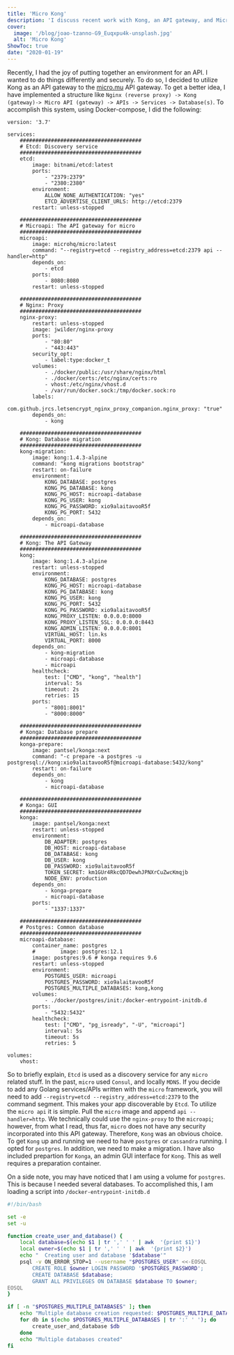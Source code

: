 ```yaml
---
title: 'Micro Kong'
description: 'I discuss recent work with Kong, an API gateway, and Micro, a Golang framework for rapid development of microservices.'
cover:
  image: '/blog/joao-tzanno-G9_Euqxpu4k-unsplash.jpg'
  alt: 'Micro Kong'
ShowToc: true
date: "2020-01-19"
---
```


Recently, I had the joy of putting together an environment for an API. I wanted to do things differently and securely. To do so, I decided to utilize Kong as an API gateway to the [micro.mu](https://micro.mu/) API gateway. To get a better idea, I have implemented a structure like `Nginx (reverse proxy) -> Kong (gateway)-> Micro API (gateway) -> APIs -> Services -> Database(s)`. To accomplish this system, using Docker-compose, I did the following:

```
version: '3.7'

services:
    #######################################
    # Etcd: Discovery service
    #######################################
    etcd:
        image: bitnami/etcd:latest
        ports:
            - "2379:2379"
            - "2380:2380"
        environment:
            ALLOW_NONE_AUTHENTICATION: "yes"
            ETCD_ADVERTISE_CLIENT_URLS: http://etcd:2379
        restart: unless-stopped

    #######################################
    # Microapi: The API gateway for micro
    #######################################
    microapi:
        image: microhq/micro:latest
        command: "--registry=etcd --registry_address=etcd:2379 api --handler=http"
        depends_on:
            - etcd
        ports:
            - 8080:8080
        restart: unless-stopped

    #######################################
    # Nginx: Proxy
    #######################################
    nginx-proxy:
        restart: unless-stopped
        image: jwilder/nginx-proxy
        ports:
            - "80:80"
            - "443:443"
        security_opt:
            - label:type:docker_t
        volumes:
            - ./docker/public:/usr/share/nginx/html
            - ./docker/certs:/etc/nginx/certs:ro
            - vhost:/etc/nginx/vhost.d
            - /var/run/docker.sock:/tmp/docker.sock:ro
        labels:
            com.github.jrcs.letsencrypt_nginx_proxy_companion.nginx_proxy: "true"
        depends_on:
            - kong

    #######################################
    # Kong: Database migration
    #######################################
    kong-migration:
        image: kong:1.4.3-alpine
        command: "kong migrations bootstrap"
        restart: on-failure
        environment:
            KONG_DATABASE: postgres
            KONG_PG_DATABASE: kong
            KONG_PG_HOST: microapi-database
            KONG_PG_USER: kong
            KONG_PG_PASSWORD: xio9alaitavooR5f
            KONG_PG_PORT: 5432
        depends_on:
            - microapi-database

    #######################################
    # Kong: The API Gateway
    #######################################
    kong:
        image: kong:1.4.3-alpine
        restart: unless-stopped
        environment:
            KONG_DATABASE: postgres
            KONG_PG_HOST: microapi-database
            KONG_PG_DATABASE: kong
            KONG_PG_USER: kong
            KONG_PG_PORT: 5432
            KONG_PG_PASSWORD: xio9alaitavooR5f
            KONG_PROXY_LISTEN: 0.0.0.0:8000
            KONG_PROXY_LISTEN_SSL: 0.0.0.0:8443
            KONG_ADMIN_LISTEN: 0.0.0.0:8001
            VIRTUAL_HOST: lin.ks
            VIRTUAL_PORT: 8000
        depends_on:
            - kong-migration
            - microapi-database
            - microapi
        healthcheck:
            test: ["CMD", "kong", "health"]
            interval: 5s
            timeout: 2s
            retries: 15
        ports:
            - "8001:8001"
            - "8000:8000"

    #######################################
    # Konga: Database prepare
    #######################################
    konga-prepare:
        image: pantsel/konga:next
        command: "-c prepare -a postgres -u postgresql://kong:xio9alaitavooR5f@microapi-database:5432/kong"
        restart: on-failure
        depends_on:
            - kong
            - microapi-database

    #######################################
    # Konga: GUI
    #######################################
    konga:
        image: pantsel/konga:next
        restart: unless-stopped
        environment:
            DB_ADAPTER: postgres
            DB_HOST: microapi-database
            DB_DATABASE: kong
            DB_USER: kong
            DB_PASSWORD: xio9alaitavooR5f
            TOKEN_SECRET: km1GUr4RkcQD7DewhJPNXrCuZwcKmqjb
            NODE_ENV: production
        depends_on:
            - konga-prepare
            - microapi-database
        ports:
            - "1337:1337"

    #######################################
    # Postgres: Common database
    #######################################
    microapi-database:
        container_name: postgres
        #        image: postgres:12.1
        image: postgres:9.6 # konga requires 9.6
        restart: unless-stopped
        environment:
            POSTGRES_USER: microapi
            POSTGRES_PASSWORD: xio9alaitavooR5f
            POSTGRES_MULTIPLE_DATABASES: kong,kong
        volumes:
            - ./docker/postgres/init:/docker-entrypoint-initdb.d
        ports:
            - "5432:5432"
        healthcheck:
            test: ["CMD", "pg_isready", "-U", "microapi"]
            interval: 5s
            timeout: 5s
            retries: 5

volumes:
    vhost:
```

So to briefly explain, `Etcd` is used as a discovery service for any `micro` related stuff. In the past, `micro` used `Consul`, and locally `MDNS`.  If you decide to add any Golang services/APIs written with the `micro` framework, you will need to add `--registry=etcd --registry_address=etcd:2379` to the command segment. This makes your app discoverable by `Etcd`.  To utilize the `micro api` it is simple. Pull the `micro` image and append `api --handler=http`.  We technically could use the `nginx-proxy` to the `microapi`; however, from what I read, thus far, `micro` does not have any security incorporated into this API gateway. Therefore, `Kong` was an obvious choice. To get `Kong` up and running we need to have `postgres` or `cassandra` running. I opted for `postgres`. In addition, we need to make a migration. I have also included prepartion for `Konga`, an admin GUI interface for `Kong`. This as well requires a preparation container.

On a side note, you may have noticed that I am using a volume for `postgres`. This is because I needed several databases. To accomplished this, I am loading a script into `/docker-entrypoint-initdb.d`

```bash
#!/bin/bash

set -e
set -u

function create_user_and_database() {
	local database=$(echo $1 | tr ',' ' ' | awk  '{print $1}')
	local owner=$(echo $1 | tr ',' ' ' | awk  '{print $2}')
	echo "  Creating user and database '$database'"
	psql -v ON_ERROR_STOP=1 --username "$POSTGRES_USER" <<-EOSQL
	    CREATE ROLE $owner LOGIN PASSWORD '$POSTGRES_PASSWORD';
	    CREATE DATABASE $database;
	    GRANT ALL PRIVILEGES ON DATABASE $database TO $owner;
EOSQL
}

if [ -n "$POSTGRES_MULTIPLE_DATABASES" ]; then
	echo "Multiple database creation requested: $POSTGRES_MULTIPLE_DATABASES"
	for db in $(echo $POSTGRES_MULTIPLE_DATABASES | tr ':' ' '); do
		create_user_and_database $db
	done
	echo "Multiple databases created"
fi
```
